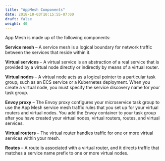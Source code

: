 ```yaml
---
title: "AppMesh Components"
date: 2018-10-03T10:15:55-07:00
draft: false
weight: 40
---
```


App Mesh is made up of the following components:

**Service mesh** – A service mesh is a logical boundary for network traffic between the services that reside within it.

**Virtual services** – A virtual service is an abstraction of a real service that is provided by a virtual node directly or indirectly by means of a virtual router.

**Virtual nodes** – A virtual node acts as a logical pointer to a particular task group, such as an ECS service or a Kubernetes deployment. When you create a virtual node, you must specify the service discovery name for your task group.

**Envoy proxy** – The Envoy proxy configures your microservice task group to use the App Mesh service mesh traffic rules that you set up for your virtual routers and virtual nodes. You add the Envoy container to your task group after you have created your virtual nodes, virtual routers, routes, and virtual services.

**Virtual routers** – The virtual router handles traffic for one or more virtual services within your mesh.

**Routes** – A route is associated with a virtual router, and it directs traffic that matches a service name prefix to one or more virtual nodes.
